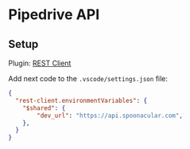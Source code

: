 # Pipedrive API

## Setup

Plugin: [REST Client](https://marketplace.visualstudio.com/items?itemName=humao.rest-client)

Add next code to the `.vscode/settings.json` file:

```json
{
  "rest-client.environmentVariables": {
    "$shared": {
        "dev_url": "https://api.spoonacular.com",
    },
  }
}
```